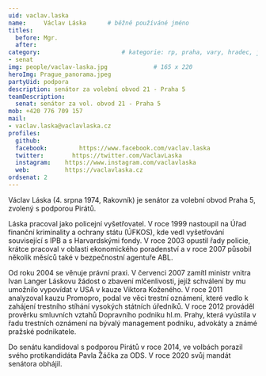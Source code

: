 ```yaml
---
uid: vaclav.laska
name:     Václav Láska  	# běžně používáné jméno
titles:
  before: Mgr. 
  after:
category:                 		# kategorie: rp, praha, vary, hradec, jmk, senat
- senat
img: people/vaclav-laska.jpg             # 165 x 220
heroImg: Prague_panorama.jpeg
partyUid: podpora
description: senátor za volební obvod 21 - Praha 5
teamDescription:
  senat: senátor za vol. obvod 21 - Praha 5
mob: +420 776 709 157
mail:
- vaclav.laska@vaclavlaska.cz
profiles:
  github:                 
  facebook: 		https://www.facebook.com/vaclav.laska
  twitter: 		  https://twitter.com/VaclavLaska
  instagram:    https://www.instagram.com/vaclavlaska
  web:          https://vaclavlaska.cz
ordsenat: 2
---
```


Václav Láska (4. srpna 1974, Rakovník) je senátor za volební obvod Praha 5, zvolený s podporou Pirátů.

Láska pracoval jako policejní vyšetřovatel. V roce 1999 nastoupil na Úřad finanční kriminality a ochrany státu (ÚFKOS), kde vedl vyšetřování související s IPB a s Harvardskými fondy. V roce 2003 opustil řady policie, krátce pracoval v oblasti ekonomického poradenství a v roce 2007 působil několik měsíců také v bezpečnostní agentuře ABL.

Od roku 2004 se věnuje právní praxi. V červenci 2007 zamítl ministr vnitra Ivan Langer Láskovu žádost o zbavení mlčenlivosti, jejíž schválení by mu umožnilo vypovídat v USA v kauze Viktora Koženého. V roce 2011 analyzoval kauzu Promopro, podal ve věci trestní oznámení, které vedlo k zahájení trestního stíhání vysokých státních úředníků. V roce 2012 prováděl prověrku smluvních vztahů Dopravního podniku hl.m. Prahy, která vyústila v řadu trestních oznámení na bývalý management podniku, advokáty a známé pražské podnikatele. 

Do senátu kandidoval s podporou Pirátů v roce 2014, ve volbách porazil svého protikandidáta Pavla Žáčka za ODS. V roce 2020 svůj mandát senátora obhájil. 
